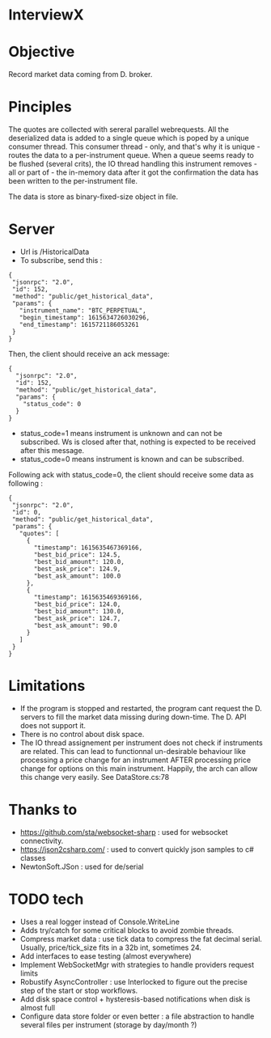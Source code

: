 # InterviewX

# Objective 

Record market data coming from D. broker.

# Pinciples

The quotes are collected with sereral parallel webrequests.
All the deserialized data is added to a single queue which is poped by a unique consumer thread.
This consumer thread - only, and that's why it is unique - routes the data to a per-instrument queue.
When a queue seems ready to be flushed (several crits), the IO thread handling this instrument removes - all or part of - the in-memory data after it got the confirmation the data has been written to the per-instrument file.

The data is store as binary-fixed-size object in file.

# Server

 * Url is /HistoricalData
 * To subscribe, send this :
 ```
{
  "jsonrpc": "2.0",
  "id": 152,
  "method": "public/get_historical_data",
  "params": {
    "instrument_name": "BTC_PERPETUAL",
    "begin_timestamp": 1615634726030296,
    "end_timestamp": 1615721186053261
  }
}
```
Then, the client should receive an ack message:
```
{
  "jsonrpc": "2.0",
  "id": 152,
  "method": "public/get_historical_data",
  "params": {
    "status_code": 0
  }
}
```
 * status_code=1 means instrument is unknown and can not be subscribed. Ws is closed after that, nothing is expected to be received after this message.
 * status_code=0 means instrument is known and can be subscribed.
 
 Following ack with status_code=0, the client should receive some data as following :
 ```
 {
  "jsonrpc": "2.0",
  "id": 0,
  "method": "public/get_historical_data",
  "params": {
    "quotes": [
      {
        "timestamp": 1615635467369166,
        "best_bid_price": 124.5,
        "best_bid_amount": 120.0,
        "best_ask_price": 124.9,
        "best_ask_amount": 100.0
      },
      {
        "timestamp": 1615635469369166,
        "best_bid_price": 124.0,
        "best_bid_amount": 130.0,
        "best_ask_price": 124.7,
        "best_ask_amount": 90.0
      }
    ]
  }
}
```
 
 
 
# Limitations 

  * If the program  is stopped and restarted, the program cant request the D. servers to fill the market data missing during down-time. The D. API does not support it.
  * There is no control about disk space.
  * The IO thread assignement per instrument does not check if instruments are related. This can lead to functionnal un-desirable behaviour like processing a price change for an instrument AFTER processing price change for options on this main instrument. Happily, the arch can allow this change very easily. See DataStore.cs:78

# Thanks to

  * https://github.com/sta/websocket-sharp : used for websocket connectivity. 
  * https://json2csharp.com/ : used to convert quickly json samples to c# classes
  * NewtonSoft.JSon : used for de/serial




# TODO tech
  * Uses a real logger instead of Console.WriteLine
  * Adds try/catch for some critical blocks to avoid zombie threads.
  * Compress market data : use tick data to compress the fat decimal serial. Usually, price/tick_size fits in a 32b int, sometimes 24.
  * Add interfaces to ease testing (almost  everywhere)
  * Implement WebSocketMgr with strategies to handle providers request limits
  * Robustify AsyncController : use Interlocked to figure out the precise step of the start or stop workflows.
  * Add disk space control + hysteresis-based notifications when disk is almost full
  * Configure data store folder or even better : a file abstraction to handle several files per instrument (storage by day/month ?)

